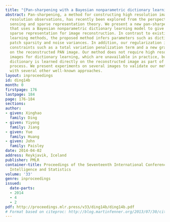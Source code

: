 ```yaml
---
title: "{Pan-sharpening with a Bayesian nonparametric dictionary learning model}"
abstract: Pan-sharpening, a method for constructing high resolution images from low
  resolution observations, has recently been explored from the perspective of compressed
  sensing and sparse representation theory. We present a new pan-sharpening algorithm
  that uses a Bayesian nonparametric dictionary learning model to give an underlying
  sparse representation for image reconstruction. In contrast to existing dictionary
  learning methods, the proposed method infers parameters such as dictionary size,
  patch sparsity and noise variances. In addition, our regularization includes image
  constraints such as a total variation penalization term and a new gradient penalization
  on the reconstructed PAN image. Our method does not require high resolution multiband
  images for dictionary learning, which are unavailable in practice, but rather the
  dictionary is learned directly on the reconstructed image as part of the inversion
  process. We present experiments on several images to validate our method and compare
  with several other well-known approaches.
layout: inproceedings
id: ding14b
month: 0
firstpage: 176
lastpage: 184
page: 176-184
sections: 
author:
- given: Xinghao
  family: Ding
- given: Yiyong
  family: Jiang
- given: Yue
  family: Huang
- given: John
  family: Paisley
date: 2014-04-02
address: Reykjavik, Iceland
publisher: PMLR
container-title: Proceedings of the Seventeenth International Conference on Artificial
  Intelligence and Statistics
volume: '33'
genre: inproceedings
issued:
  date-parts:
  - 2014
  - 4
  - 2
pdf: http://proceedings.mlr.press/v33/ding14b/ding14b.pdf
# Format based on citeproc: http://blog.martinfenner.org/2013/07/30/citeproc-yaml-for-bibliographies/
---
```

